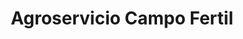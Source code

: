 ---
title: "Agroservicio Campo Fertil"
url: /san-miguel/agroservicio-campo-fertil/
shop: Hofladen
---